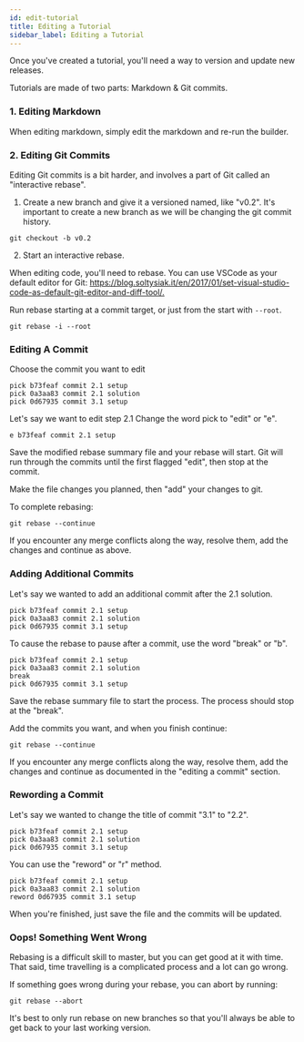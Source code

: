 ```yaml
---
id: edit-tutorial
title: Editing a Tutorial
sidebar_label: Editing a Tutorial
---
```


Once you've created a tutorial, you'll need a way to version and update new releases.

Tutorials are made of two parts: Markdown & Git commits.

### 1. Editing Markdown

When editing markdown, simply edit the markdown and re-run the builder.

### 2. Editing Git Commits

Editing Git commits is a bit harder, and involves a part of Git called an "interactive rebase".

1. Create a new branch and give it a versioned named, like "v0.2". It's important to create a new branch as we will be changing the git commit history.

```shell
git checkout -b v0.2
```

2. Start an interactive rebase.

When editing code, you'll need to rebase. You can use VSCode as your default editor for Git: <https://blog.soltysiak.it/en/2017/01/set-visual-studio-code-as-default-git-editor-and-diff-tool/.>

Run rebase starting at a commit target, or just from the start with `--root`.

```shell
git rebase -i --root
```

### Editing A Commit

Choose the commit you want to edit

```text
pick b73feaf commit 2.1 setup
pick 0a3aa83 commit 2.1 solution
pick 0d67935 commit 3.1 setup
```

Let's say we want to edit step 2.1 Change the word pick to "edit" or "e".

```text
e b73feaf commit 2.1 setup
```

Save the modified rebase summary file and your rebase will start. Git will run through the commits until the first flagged "edit", then stop at the commit.

Make the file changes you planned, then "add" your changes to git.

To complete rebasing:

```shell
git rebase --continue
```

If you encounter any merge conflicts along the way, resolve them, add the changes and continue as above.

### Adding Additional Commits

Let's say we wanted to add an additional commit after the 2.1 solution.

```text
pick b73feaf commit 2.1 setup
pick 0a3aa83 commit 2.1 solution
pick 0d67935 commit 3.1 setup
```

To cause the rebase to pause after a commit, use the word "break" or "b".

```text
pick b73feaf commit 2.1 setup
pick 0a3aa83 commit 2.1 solution
break
pick 0d67935 commit 3.1 setup
```

Save the rebase summary file to start the process. The process should stop at the "break".

Add the commits you want, and when you finish continue:

```shell
git rebase --continue
```

If you encounter any merge conflicts along the way, resolve them, add the changes and continue as documented in the "editing a commit" section.

### Rewording a Commit

Let's say we wanted to change the title of commit "3.1" to "2.2".

```text
pick b73feaf commit 2.1 setup
pick 0a3aa83 commit 2.1 solution
pick 0d67935 commit 3.1 setup
```

You can use the "reword" or "r" method.

```text
pick b73feaf commit 2.1 setup
pick 0a3aa83 commit 2.1 solution
reword 0d67935 commit 3.1 setup
```

When you're finished, just save the file and the commits will be updated.

### Oops! Something Went Wrong

Rebasing is a difficult skill to master, but you can get good at it with time. That said, time travelling is a complicated process and a lot can go wrong.

If something goes wrong during your rebase, you can abort by running:

```shell
git rebase --abort
```

It's best to only run rebase on new branches so that you'll always be able to get back to your last working version.
